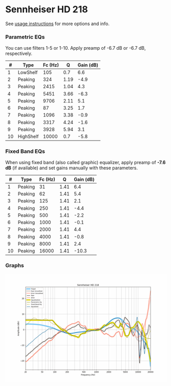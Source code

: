 # Sennheiser HD 218
See [usage instructions](https://github.com/jaakkopasanen/AutoEq#usage) for more options and info.

### Parametric EQs
You can use filters 1-5 or 1-10. Apply preamp of -6.7 dB or -6.7 dB, respectively.

|   # | Type      |   Fc (Hz) |    Q |   Gain (dB) |
|-----|-----------|-----------|------|-------------|
|   1 | LowShelf  |       105 | 0.7  |         6.6 |
|   2 | Peaking   |       324 | 1.19 |        -4.9 |
|   3 | Peaking   |      2415 | 1.04 |         4.3 |
|   4 | Peaking   |      5451 | 3.66 |        -6.3 |
|   5 | Peaking   |      9706 | 2.11 |         5.1 |
|   6 | Peaking   |        87 | 3.25 |         1.7 |
|   7 | Peaking   |      1096 | 3.38 |        -0.9 |
|   8 | Peaking   |      3317 | 4.24 |        -1.6 |
|   9 | Peaking   |      3928 | 5.94 |         3.1 |
|  10 | HighShelf |     10000 | 0.7  |        -5.8 |

### Fixed Band EQs
When using fixed band (also called graphic) equalizer, apply preamp of **-7.6 dB** (if available) and set gains manually with these parameters.

|   # | Type    |   Fc (Hz) |    Q |   Gain (dB) |
|-----|---------|-----------|------|-------------|
|   1 | Peaking |        31 | 1.41 |         6.4 |
|   2 | Peaking |        62 | 1.41 |         5.4 |
|   3 | Peaking |       125 | 1.41 |         2.1 |
|   4 | Peaking |       250 | 1.41 |        -4.4 |
|   5 | Peaking |       500 | 1.41 |        -2.2 |
|   6 | Peaking |      1000 | 1.41 |        -0.1 |
|   7 | Peaking |      2000 | 1.41 |         4.4 |
|   8 | Peaking |      4000 | 1.41 |        -0.8 |
|   9 | Peaking |      8000 | 1.41 |         2.4 |
|  10 | Peaking |     16000 | 1.41 |       -10.3 |

### Graphs
![](./Sennheiser%20HD%20218.png)
